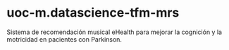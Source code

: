 # uoc-m.datascience-tfm-mrs
Sistema de recomendación musical eHealth para mejorar la cognición y la motricidad en pacientes con Parkinson.
